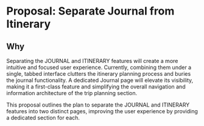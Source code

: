 # Proposal: Separate Journal from Itinerary

## Why

Separating the JOURNAL and ITINERARY features will create a more intuitive and focused user experience. Currently, combining them under a single, tabbed interface clutters the itinerary planning process and buries the journal functionality. A dedicated Journal page will elevate its visibility, making it a first-class feature and simplifying the overall navigation and information architecture of the trip planning section.

This proposal outlines the plan to separate the JOURNAL and ITINERARY features into two distinct pages, improving the user experience by providing a dedicated section for each.
